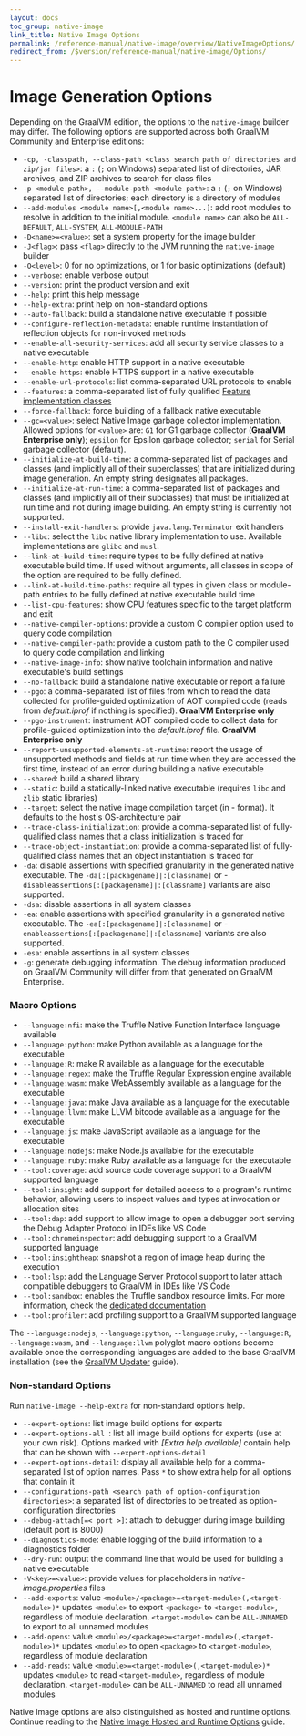 ```yaml
---
layout: docs
toc_group: native-image
link_title: Native Image Options
permalink: /reference-manual/native-image/overview/NativeImageOptions/
redirect_from: /$version/reference-manual/native-image/Options/
---
```

# Image Generation Options

Depending on the GraalVM edition, the options to the `native-image` builder may differ.
The following options are supported across both GraalVM Community and Enterprise editions:

* `-cp, -classpath, --class-path <class search path of directories and zip/jar files>`: a `:` (`;` on Windows) separated list of directories, JAR archives, and ZIP archives to search for class files
* `-p <module path>, --module-path <module path>`: a `:` (`;` on Windows) separated list of directories; each directory is a directory of modules
* `--add-modules <module name>[,<module name>...]`: add root modules to resolve in addition to the initial module. `<module name>` can also be `ALL-DEFAULT`, `ALL-SYSTEM`, `ALL-MODULE-PATH`
* `-D<name>=<value>`: set a system property for the image builder
* `-J<flag>`: pass `<flag>` directly to the JVM running the `native-image` builder
* `-O<level>`: 0 for no optimizations, or 1 for basic optimizations (default)
* `--verbose`: enable verbose output
* `--version`: print the product version and exit
* `--help`: print this help message
* `--help-extra`: print help on non-standard options
* `--auto-fallback`: build a standalone native executable if possible
* `--configure-reflection-metadata`: enable runtime instantiation of reflection objects for non-invoked methods
* `--enable-all-security-services`: add all security service classes to a native executable
* `--enable-http`: enable HTTP support in a native executable
* `--enable-https`: enable HTTPS support in a native executable
* `--enable-url-protocols`: list comma-separated URL protocols to enable
* `--features`: a comma-separated list of fully qualified [Feature implementation classes](https://www.graalvm.org/sdk/javadoc/index.html?org/graalvm/nativeimage/hosted/Feature.html)
* `--force-fallback`: force building of a fallback native executable
* `--gc=<value>`: select Native Image garbage collector implementation. Allowed options for `<value>` are: `G1` for G1 garbage collector (**GraalVM Enterprise only**); `epsilon` for Epsilon garbage collector; `serial` for Serial garbage collector (default).
* `--initialize-at-build-time`: a comma-separated list of packages and classes (and implicitly all of their superclasses) that are initialized during image generation. An empty string designates all packages.
* `--initialize-at-run-time`: a comma-separated list of packages and classes (and implicitly all of their subclasses) that must be initialized at run time and not during image building. An empty string is currently not supported.
* `--install-exit-handlers`: provide `java.lang.Terminator` exit handlers
* `--libc`: select the `libc` native library implementation to use. Available implementations are `glibc` and `musl`.
* `--link-at-build-time`: require types to be fully defined at native executable build time. If used without arguments, all classes in scope of the option are required to be fully defined.
* `--link-at-build-time-paths`: require all types in given class or module-path entries to be fully defined at native executable build time
* `--list-cpu-features`: show CPU features specific to the target platform and exit
* `--native-compiler-options`: provide a custom C compiler option used to query code compilation
* `--native-compiler-path`: provide a custom path to the C compiler used to query code compilation and linking
* `--native-image-info`: show native toolchain information and native executable's build settings
* `--no-fallback`: build a standalone native executable or report a failure
* `--pgo`: a comma-separated list of files from which to read the data collected for profile-guided optimization of AOT compiled code (reads from  _default.iprof_ if nothing is specified). **GraalVM Enterprise only**
* `--pgo-instrument`: instrument AOT compiled code to collect data for profile-guided optimization into the _default.iprof_ file. **GraalVM Enterprise only**
* `--report-unsupported-elements-at-runtime`: report the usage of unsupported methods and fields at run time when they are accessed the first time, instead of an error during building a native executable
* `--shared`: build a shared library
* `--static`: build a statically-linked native executable (requires `libc` and `zlib` static libraries)
* `--target`: select the native image compilation target (in <OS>-<architecture> format). It defaults to the host's OS-architecture pair
* `--trace-class-initialization`: provide a comma-separated list of fully-qualified class names that a class initialization is traced for
* `--trace-object-instantiation`: provide a comma-separated list of fully-qualified class names that an object instantiation is traced for
* `-da`: disable assertions with specified granularity in the generated native executable. The  `-da[:[packagename]|:[classname]` or -`disableassertions[:[packagename]|:[classname]` variants are also supported.
* `-dsa`: disable assertions in all system classes
* `-ea`: enable assertions with specified granularity in a generated native executable. The  `-ea[:[packagename]|:[classname]` or -`enableassertions[:[packagename]|:[classname]` variants are also supported.
* `-esa`: enable assertions in all system classes
* `-g`: generate debugging information. The debug information produced on GraalVM Community will differ from that generated on GraalVM Enterprise.

### Macro Options
* `--language:nfi`: make the Truffle Native Function Interface language available
* `--language:python`: make Python available as a language for the executable
* `--language:R`: make R available as a language for the executable
* `--language:regex`: make the Truffle Regular Expression engine available
* `--language:wasm`: make WebAssembly available as a language for the executable
* `--language:java`: make Java available as a language for the executable
* `--language:llvm`: make LLVM bitcode available as a language for the executable
* `--language:js`: make JavaScript available as a language for the executable
* `--language:nodejs`: make Node.js available for the executable
* `--language:ruby`: make Ruby available as a language for the executable
* `--tool:coverage`: add source code coverage support to a GraalVM supported language
* `--tool:insight`: add support for detailed access to a program's runtime behavior, allowing users to inspect values and types at invocation or allocation sites
* `--tool:dap`: add support to allow image to open a debugger port serving the Debug Adapter Protocol in IDEs like VS Code
* `--tool:chromeinspector`: add debugging support to a GraalVM supported language
* `--tool:insightheap`: snapshot a region of image heap during the execution
* `--tool:lsp`: add the Language Server Protocol support to later attach compatible debuggers to GraalVM in IDEs like VS Code
* `--tool:sandbox`: enables the Truffle sandbox resource limits. For more information, check the [dedicated documentation](../embedding/sandbox-options.md)
* `--tool:profiler`: add profiling support to a GraalVM supported language

The `--language:nodejs`, `--language:python`, `--language:ruby`, `--language:R`, `--language:wasm`, and `--language:llvm` polyglot macro options become available once the corresponding languages are added to the base GraalVM installation (see the [GraalVM Updater](../graalvm-updater.md) guide).

### Non-standard Options

Run `native-image --help-extra` for non-standard options help.

* `--expert-options`: list image build options for experts
* `--expert-options-all `: list all image build options for experts (use at your own risk). Options marked with _[Extra help available]_ contain help that can be shown with `--expert-options-detail`
* `--expert-options-detail`: display all available help for a comma-separated list of option names. Pass `*` to show extra help for all options that contain it
* `--configurations-path <search path of option-configuration directories>`: a separated list of directories to be treated as option-configuration directories
* `--debug-attach[=< port >]`: attach to debugger during image building (default port is 8000)
* `--diagnostics-mode`: enable logging of the build information to a diagnostics folder
* `--dry-run`: output the command line that would be used for building a native executable
* `-V<key>=<value>`:  provide values for placeholders in _native-image.properties_ files
* `--add-exports`: value `<module>/<package>=<target-module>(,<target-module>)*` updates `<module>` to export `<package>` to `<target-module>`, regardless of module declaration. `<target-module>` can be `ALL-UNNAMED` to export to all unnamed modules
* `--add-opens`: value `<module>/<package>=<target-module>(,<target-module>)*` updates `<module>` to open `<package>` to `<target-module>`, regardless of module declaration
* `--add-reads`: value `<module>=<target-module>(,<target-module>)*` updates `<module>` to read `<target-module>`, regardless of module declaration. `<target-module>` can be `ALL-UNNAMED` to read all unnamed modules

Native Image options are also distinguished as hosted and runtime options. Continue reading to the [Native Image Hosted and Runtime Options](HostedvsRuntimeOptions.md) guide.
